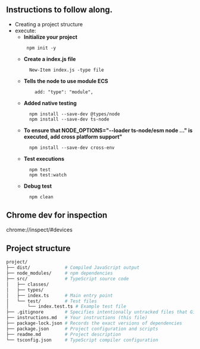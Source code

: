 ## Instructions to follow along.

- Creating a project structure
- execute:
  - **Initialize your project**
    ```npm
     npm init -y
    ```
  - **Create a index.js file**
    ```npm
      New-Item index.js -type file
    ```
  - **Tells the node to use module ECS**
    ```
        add: "type": "module",
    ```
  - **Added native testing**
    ```
      npm install --save-dev @types/node
      npm install --save-dev ts-node
    ```
  - **To ensure that NODE_OPTIONS="--loader ts-node/esm node ..." is executed, add cross platform support"**
    ```
      npm install --save-dev cross-env
    ```
  - **Test executions**
    ```
      npm test
      npm test:watch
    ```
  - **Debug test**
    ```
      npm clean
    ```
## Chrome dev for inspection
   chrome://inspect/#devices

## Project structure
```bash
project/
├── dist/             # Compiled JavaScript output
├── node_modules/     # npm dependencies
├── src/              # TypeScript source code
│   ├── classes/
│   ├── types/
│   ├── index.ts      # Main entry point
│   └── test/         # Test files
│       └── index.test.ts # Example test file
├── .gitignore        # Specifies intentionally untracked files that Git should ignore
├── instructions.md   # Your instructions (this file)
├── package-lock.json # Records the exact versions of dependencies
├── package.json      # Project configuration and scripts
├── readme.md         # Project description
└── tsconfig.json     # TypeScript compiler configuration